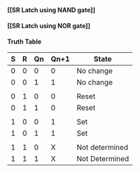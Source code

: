 #### [[SR Latch using NAND gate]]
#### [[SR Latch using NOR gate]] 
 
**Truth Table**

|  S  | R   | Qn  | Qn+1 | State |
|:---:| --- | --- | ---- | ----- |
|  0  | 0   | 0   | 0     | No change      |
|  0  | 0   | 1   | 1     | No change      |
|     |     |     |      |       |
|  0  | 1   | 0   |  0     | Reset      |
|  0  | 1   | 1   | 0     | Reset      |
|     |     |     |      |       |
|  1  | 0   | 0   | 1     | Set      |
|  1  | 0   | 1   | 1     | Set      |
|     |     |     |      |       |
|  1  | 1   | 0   | X     | Not determined      |
|  1  | 1   | 1   | X     | Not Determined      |